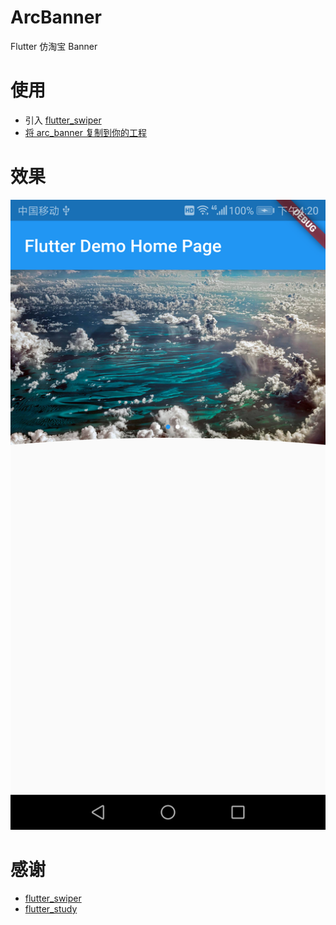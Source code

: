 # ArcBanner
Flutter 仿淘宝 Banner

# 使用
- 引入 [flutter_swiper](https://github.com/best-flutter/flutter_swiper)
- [将 arc_banner 复制到你的工程](arcbanner/lib/arc_banner.dart)

# 效果
![arcbanner](image/arcbanner.png)

# 感谢
- [flutter_swiper](https://github.com/best-flutter/flutter_swiper)
- [flutter_study](https://github.com/luhenchang/flutter_study)